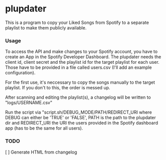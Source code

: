 # plupdater

This is a program to copy your Liked Songs from Spotify to a separate playlist to make them publicly available.

### Usage

To access the API and make changes to your Spotify account, you have to create an App in the Spotify Developer Dashboard.
The plupdater needs the client id, client secret and the playlist id for the target playlist for each user. Those have to be provided in a file called users.csv (I'll add an example configuration).

For the first use, it's neccessary to copy the songs manually to the target playlist. If you don't to this, the order is messed up.

After scanning and editing the playlist(s), a changelog will be written to "logs/USERNAME.csv"

Run the script via "script.sh/DEBUG_MODE/PATH/REDIRECT_URI where DEBUG can either be 'TRUE' or 'FALSE', PATH is the path to the plupdater dir and REDIRECT_URI the URI the users provided in the Spotify dashboard app (has to be the same for all users).

### TODO
[ ] Generate HTML from changelog
